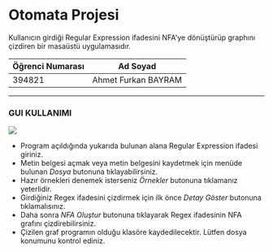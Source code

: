 # Otomata Projesi

Kullanıcın girdiği Regular Expression ifadesini NFA'ye dönüştürüp graphını çizdiren bir masaüstü uygulamasıdır.

|Öğrenci Numarası|Ad Soyad   |
| ------------ | ------------ | 
| 394821  | Ahmet Furkan BAYRAM  |

------------

### GUI KULLANIMI

![](https://s6.gifyu.com/images/Otomata.gif)

- Program açıldığında yukarıda bulunan alana Regular Expression ifadesi giriniz.
- Metin belgesi açmak veya metin belgesini kaydetmek için menüde bulunan *Dosya* butonuna tıklayabilirsiniz.
- Hazır örnekleri denemek isterseniz *Örnekler*  butonuna tıklamanız yeterlidir.
- Girdiğiniz Regex ifadesini çizdirmek için ilk önce *Detay Göster*  butonuna tıklamalısınız.
- Daha sonra *NFA Oluştur*  butonuna tıklayarak Regex ifadesinin NFA grafını çizdirebilirsiniz.
- Çizilen graf programın olduğu klasöre kaydedilecektir. Lütfen dosya konumunu kontrol ediniz.


